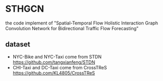 # STHGCN
the code implement of "Spatial-Temporal Flow Holistic Interaction Graph Convolution Network for Bidirectional Traffic Flow Forecasting"

## dataset
- NYC-Bike and NYC-Taxi come from STDN https://github.com/tangxianfeng/STDN
- CHI-Taxi and DC-Taxi come from CrossTReS https://github.com/KL4805/CrossTReS